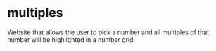 # multiples
Website that allows the user to pick a number and all multiples of that number will be highlighted in a number grid
